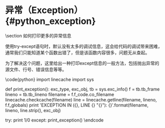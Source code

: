 异常（Exception）{#python_exception}
==================================

\section 如何打印更多的异常信息

使用try-except语句时，默认没有太多的调试信息，这会给代码的调试带来困难，通常我们只能知道某个函数出错了，但是该函数内容很多，问题无从查起。

为了解决这个问题，这里给出一种打印except信息的一般方法，包括抛出异常的源文件、行号、错误信息等等。

\code{python}
import linecache
import sys

def print_exception():
    exc_type, exc_obj, tb = sys.exc_info()
    f = tb.tb_frame
    lineno = tb.tb_lineno
    filename = f.f_code.co_filename
    linecache.checkcache(filename)
    line = linecache.getline(filename, lineno, f.f_globals)
    print 'EXCEPTION IN ({}, LINE {} "{}"): {}'.format(filename, lineno, line.strip(), exc_obj)

try:
    print 1/0
except:
    print_exception()
\endcode